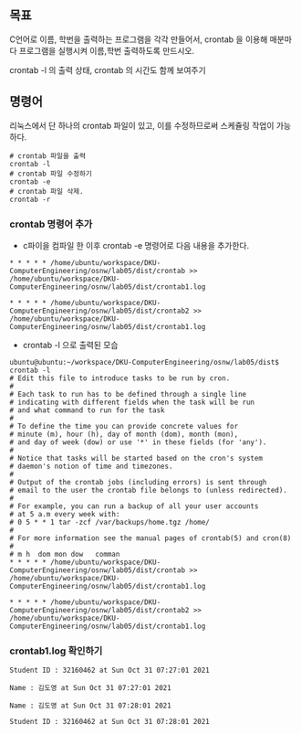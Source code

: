 ## 목표

C언어로 이름, 학번을 출력하는 프로그램을 각각 만들어서,
crontab 을 이용해 매분마다 프로그램을 실행시켜 이름,학번 출력하도록 만드시오.

crontab -l 의 출력 상태, crontab 의 시간도 함께 보여주기

## 명령어

리눅스에서 단 하나의 crontab 파일이 있고, 이를 수정하므로써 스케쥴링 작업이 가능하다.

```
# crontab 파일을 출력
crontab -l
# crontab 파일 수정하기
crontab -e
# crontab 파일 삭제.
crontab -r
```

### crontab 명령어 추가

- c파이을 컴파일 한 이후 crontab -e 명령어로 다음 내용을 추가한다.

```
* * * * * /home/ubuntu/workspace/DKU-ComputerEngineering/osnw/lab05/dist/crontab >> /home/ubuntu/workspace/DKU-ComputerEngineering/osnw/lab05/dist/crontab1.log

* * * * * /home/ubuntu/workspace/DKU-ComputerEngineering/osnw/lab05/dist/crontab2 >> /home/ubuntu/workspace/DKU-ComputerEngineering/osnw/lab05/dist/crontab1.log
```

- crontab -l 으로 출력된 모습

```
ubuntu@ubuntu:~/workspace/DKU-ComputerEngineering/osnw/lab05/dist$ crontab -l
# Edit this file to introduce tasks to be run by cron.
#
# Each task to run has to be defined through a single line
# indicating with different fields when the task will be run
# and what command to run for the task
#
# To define the time you can provide concrete values for
# minute (m), hour (h), day of month (dom), month (mon),
# and day of week (dow) or use '*' in these fields (for 'any').
#
# Notice that tasks will be started based on the cron's system
# daemon's notion of time and timezones.
#
# Output of the crontab jobs (including errors) is sent through
# email to the user the crontab file belongs to (unless redirected).
#
# For example, you can run a backup of all your user accounts
# at 5 a.m every week with:
# 0 5 * * 1 tar -zcf /var/backups/home.tgz /home/
#
# For more information see the manual pages of crontab(5) and cron(8)
#
# m h  dom mon dow   comman
* * * * * /home/ubuntu/workspace/DKU-ComputerEngineering/osnw/lab05/dist/crontab >> /home/ubuntu/workspace/DKU-ComputerEngineering/osnw/lab05/dist/crontab1.log

* * * * * /home/ubuntu/workspace/DKU-ComputerEngineering/osnw/lab05/dist/crontab2 >> /home/ubuntu/workspace/DKU-ComputerEngineering/osnw/lab05/dist/crontab1.log
```

### crontab1.log 확인하기

```
Student ID : 32160462 at Sun Oct 31 07:27:01 2021

Name : 김도영 at Sun Oct 31 07:27:01 2021

Name : 김도영 at Sun Oct 31 07:28:01 2021

Student ID : 32160462 at Sun Oct 31 07:28:01 2021

```

